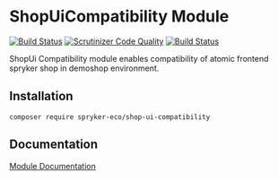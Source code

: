 # ShopUiCompatibility Module

[![Build Status](https://travis-ci.org/spryker-eco/shop-ui-compatibility.svg)](https://travis-ci.org/spryker-eco/shop-ui-compatibility)
[![Scrutinizer Code Quality](https://scrutinizer-ci.com/g/spryker-eco/shop-ui-compatibility/badges/quality-score.png?b=master)](https://scrutinizer-ci.com/g/spryker-eco/shop-ui-compatibility/?branch=master)
[![Build Status](https://scrutinizer-ci.com/g/spryker-eco/shop-ui-compatibility/badges/build.png?b=master)](https://scrutinizer-ci.com/g/spryker-eco/shop-ui-compatibility/build-status/master)

ShopUi Compatibility module enables compatibility of atomic frontend spryker shop in demoshop environment.

## Installation

```
composer require spryker-eco/shop-ui-compatibility
```

## Documentation

[Module Documentation](https://academy.spryker.com/developing_with_spryker/module_guide/modules.html)
